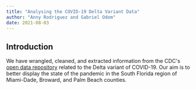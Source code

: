 ```yaml
---
title: "Analysing the COVID-19 Delta Variant Data"
author: "Anny Rodriguez and Gabriel Odom"
date: 2021-08-03
---
```

  

## Introduction
We have wrangled, cleaned, and extracted information from the CDC's [open data repository](https://healthdata.gov/Health/COVID-19-Community-Profile-Report/gqxm-d9w9) related to the Delta variant of COVID-19. Our aim is to better display the state of the pandemic in the South Florida region of Miami-Dade, Broward, and Palm Beach counties.

